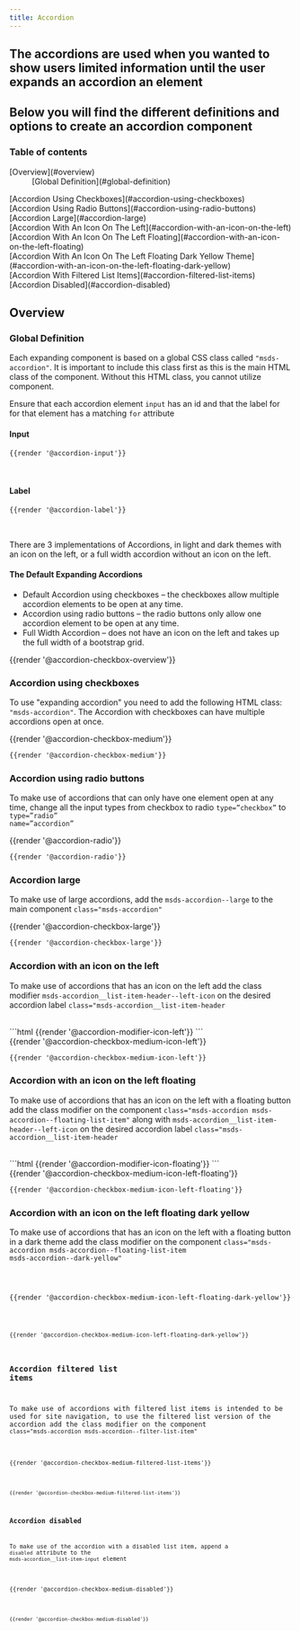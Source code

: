 ```yaml
---
title: Accordion
---
```


## The accordions are used when you wanted to show users limited information until the user expands an accordion an element
## Below you will find the different definitions and options to create an accordion component

### Table of contents
<div class="row">
    <div class="col-12">
        <dl>
            <dt>[Overview](#overview)</dt>
            <dd>[Global Definition](#global-definition)</dd>
        </dl>
          <dl>
            <dt>[Accordion Using Checkboxes](#accordion-using-checkboxes)</dt>
            <dt>[Accordion Using Radio Buttons](#accordion-using-radio-buttons)</dt>
            <dt>[Accordion Large](#accordion-large)</dt>
            <dt>[Accordion With An Icon On The Left](#accordion-with-an-icon-on-the-left)</dt>
            <dt>[Accordion With An Icon On The Left Floating](#accordion-with-an-icon-on-the-left-floating)</dt>
            <dt>[Accordion With An Icon On The Left Floating Dark Yellow Theme](#accordion-with-an-icon-on-the-left-floating-dark-yellow)</dt>
            <dt>[Accordion With Filtered List Items](#accordion-filtered-list-items)</dt>
            <dt>[Accordion Disabled](#accordion-disabled)</dt>
        </dl>
    </div>
</div>

## Overview
### Global Definition
Each expanding component is based on a global CSS class called <code>"msds-accordion"</code>. It is important to include this class first as this is the main HTML class of the component. Without this HTML class, you cannot utilize component. 

Ensure that each accordion element <code>input</code> has an id and that the label for for that element has a matching <code>for</code> attribute

#### Input
```html
{{render '@accordion-input'}}
```
<br>

#### Label
```html
{{render '@accordion-label'}}
```
<br>

There are 3 implementations of Accordions, in light and dark themes with an icon on the left, or a full width accordion without an icon on the left.

#### The Default Expanding Accordions
- Default Accordion using checkboxes – the checkboxes allow multiple accordion elements to be open at any time.
- Accordion using radio buttons – the radio buttons only allow one accordion element to be open at any time.
- Full Width Accordion – does not have an icon on the left and takes up the full width of a bootstrap grid.


<div class="element-preview">
  <div class="element-preview__inner">{{render '@accordion-checkbox-overview'}}</div>
</div>

### Accordion using checkboxes
To use "expanding accordion" you need to add the following HTML class: <code>"msds-accordion"</code>. 
The Accordion with checkboxes can have multiple accordions open at once.

<div class="element-preview">
  <div class="element-preview__inner">{{render '@accordion-checkbox-medium'}}</div>
</div>

```html
{{render '@accordion-checkbox-medium'}}
```

### Accordion using radio buttons
To make use of accordions that can only have one element open at any time, change all the input types from checkbox to radio <code>type=”checkbox”</code> to <code>type=”radio” name=”accordion”</code>

<div class="element-preview">
  <div class="element-preview__inner">{{render '@accordion-radio'}}</div>
</div>

```html
{{render '@accordion-radio'}}
```

### Accordion large
To make use of large accordions, add the <code>msds-accordion--large</code> to the main component <code>class="msds-accordion"</code>

<div class="element-preview">
  <div class="element-preview__inner">{{render '@accordion-checkbox-large'}}</div>
</div>

```html
{{render '@accordion-checkbox-large'}}
```

### Accordion with an icon on the left

To make use of accordions that has an icon on the left add the class modifier <code>msds-accordion__list-item-header\--left-icon</code> on the desired accordion label <code>class="msds-accordion__list-item-header</code>

<br>
```html
{{render '@accordion-modifier-icon-left'}}
```
<br>

<div class="element-preview">
  <div class="element-preview__inner">{{render '@accordion-checkbox-medium-icon-left'}}</div>
</div>

```html
{{render '@accordion-checkbox-medium-icon-left'}}
```


### Accordion with an icon on the left floating

To make use of accordions that has an icon on the left with a floating button add the class modifier on the component <code>class="msds-accordion msds-accordion\--floating-list-item"</code> along with <code>msds-accordion__list-item-header\--left-icon</code> on the desired accordion label <code>class="msds-accordion__list-item-header</code>

<br>
```html
{{render '@accordion-modifier-icon-floating'}}
```
<br>

<div class="element-preview">
  <div class="element-preview__inner">{{render '@accordion-checkbox-medium-icon-left-floating'}}</div>
</div>

```html
{{render '@accordion-checkbox-medium-icon-left-floating'}}
```

### Accordion with an icon on the left floating dark yellow

To make use of accordions that has an icon on the left with a floating button in a dark theme add the class modifier on the component <code>class="msds-accordion msds-accordion\--floating-list-item msds-accordion\--dark-yellow"

<div class="element-preview-dark">
  <div class="element-preview__inner">{{render '@accordion-checkbox-medium-icon-left-floating-dark-yellow'}}</div>
</div>


```html
{{render '@accordion-checkbox-medium-icon-left-floating-dark-yellow'}}
```

### Accordion filtered list items

To make use of accordions with filtered list items is intended to be used for site navigation, to use the filtered list version of the accordion add the class modifier on the component <code>class="msds-accordion msds-accordion\--filter-list-item"

<div class="element-preview">
  <div class="element-preview__inner">{{render '@accordion-checkbox-medium-filtered-list-items'}}</div>
</div>

```html
{{render '@accordion-checkbox-medium-filtered-list-items'}}
```

### Accordion disabled
To make use of the accordion with a disabled list item, append a <code>disabled</code> attribute to the <code>msds-accordion__list-item-input</code> element

<div class="element-preview">
  <div class="element-preview__inner">{{render '@accordion-checkbox-medium-disabled'}}</div>
</div>

```html
{{render '@accordion-checkbox-medium-disabled'}}
```